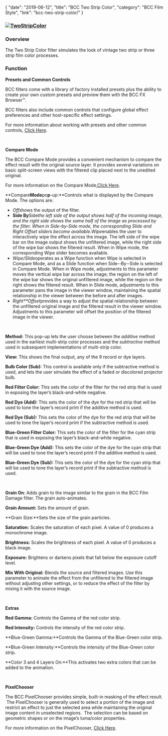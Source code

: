{
"date": "2019-06-12",
"title": "BCC Two Strip Color",
"category": "BCC Film Style",
"link": "bcc-two-strip-color/"
}

 ### [![TwoStripColor](https://borisfx-com-res.cloudinary.com/image/upload//documentation/continuum/uploads/2013/08/TwoStripColor.jpg)](https://borisfx-com-res.cloudinary.com/image/upload//documentation/continuum/uploads/2013/08/TwoStripColor.jpg)


### Overview


The Two Strip Color filter simulates the look of vintage two strip or three strip film color processes.


### Function


**Presets and Common Controls**


BCC filters come with a library of factory installed presets plus the ability to create your own custom presets and preview them with the BCC FX Browser™.


BCC filters also include common controls that configure global effect preferences and other host-specific effect settings.


For more information about working with presets and other common controls, [Click Here](/documentation/continuum/bcc-common-controls/).

 


**Compare Mode**


The BCC Compare Mode provides a convenient mechanism to compare the effect result with the original source layer. It provides several variations on basic split-screen views with the filtered clip placed next to the unedited original.


For more information on the Compare Mode,[Click Here](/documentation/continuum/bcc-compare-mode/).

**Compare****Mode****po****p****-­up:**Controls what is displayed by the Compare Mode. The options are:


* *Off*shows the output of the filter.
* **Side By**Side*the left side of the output shows half of the incoming image, and the right side shows the same half of the image as processed by the filter. When in Side-by-Side mode, the corresponding Slide and Right Offset sliders become available.Wipe*enables the user to interactively wipe the effect across the image. The left side of the wipe bar on the image output shows the unfiltered image, while the right side of the wipe bar shows the filtered result. When in Wipe mode, the corresponding Wipe slider becomes available.
* *Wipe/Slide*operates as a Wipe function when Wipe is selected in Compare Mode, and as a Slide function when Side-­‐By-­‐Side is selected in Compare Mode. When in Wipe mode, adjustments to this parameter moves the vertical wipe bar across the image; the region on the left of the wipe bar shows the original unfiltered image, while the region on the right shows the filtered result. When in Slide mode, adjustments to this parameter pans the image in the viewer window, maintaining the spatial relationship in the viewer between the before and after images.
* *Right**Offset*provides a way to adjust the spatial relationship between the unfiltered original image and the filtered result in the viewer window. Adjustments to this parameter will offset the position of the filtered image in the viewer.


 


**Method:** This pop-up lets the user choose between the *additive* method used in the earliest multi-strip color processes and the *subtractive* method used in subsequent implementations of multi-strip color.


**View:** This shows the final output, any of the 9 record or dye layers.


**Bulb Color (Sub):** This control is available only if the subtractive method is used, and lets the user simulate the effect of a faded or discolored projector bulb.


**Red Filter Color:** This sets the color of the filter for the red strip that is used in exposing the layer’s black-and-white negative.


**Red Dye (Add):** This sets the color of the dye for the red strip that will be used to tone the layer’s record print if the additive method is used.


**Red Dye (Sub):** This sets the color of the dye for the red strip that will be used to tone the layer’s record print if the subtractive method is used.


**Blue-Green Filter Color:** This sets the color of the filter for the cyan strip that is used in exposing the layer’s black-and-white negative.


**Blue-Green Dye (Add):** This sets the color of the dye for the cyan strip that will be used to tone the layer’s record print if the additive method is used.


**Blue-Green Dye (Sub):** This sets the color of the dye for the cyan strip that will be used to tone the layer’s record print if the subtractive method is used.


 


**Grain On**: Adds grain to the image similar to the grain in the BCC Film Damage filter. The grain auto-animates.


**Grain Amount:** Sets the amount of grain.


**Grain Size:**Sets the size of the grain particles.


**Saturation:** Scales the saturation of each pixel. A value of 0 produces a monochrome image.


**Brightness:** Scales the brightness of each pixel. A value of 0 produces a black image.


**Exposure:** Brightens or darkens pixels that fall below the exposure cutoff level.


**Mix With Original:** Blends the source and filtered images. Use this parameter to animate the effect from the unfiltered to the filtered image without adjusting other settings, or to reduce the effect of the filter by mixing it with the source image.


 


**Extras**


**Red Gamma:** Controls the Gamma of the red color strip.


**Red Intensity:** Controls the intensity of the red color strip.


**Blue-Green Gamma:**Controls the Gamma of the Blue-Green color strip.


**Blue-Green Intensity:**Controls the intensity of the Blue-Green color strip.


**Color 3 and 4 Layers On:**This activates two extra colors that can be added to the animation.


 


**PixelChooser**


The BCC PixelChooser provides simple, built-in masking of the effect result.  The PixelChooser is generally used to select a portion of the image and restrict an effect to just the selected area while maintaining the original image content in unselected regions.  The selection can be based on geometric shapes or on the image’s luma/color properties.


For more information on the PixelChooser, [Click Here](/documentation/continuum/bcc-pixel-chooser/).

 